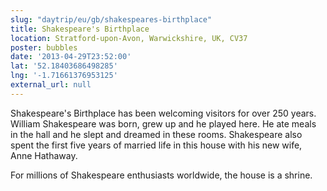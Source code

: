 ```yaml
---
slug: "daytrip/eu/gb/shakespeares-birthplace"
title: Shakespeare's Birthplace
location: Stratford-upon-Avon, Warwickshire, UK, CV37
poster: bubbles
date: '2013-04-29T23:52:00'
lat: '52.18403686498285'
lng: '-1.71661376953125'
external_url: null
---
```


Shakespeare's Birthplace has been welcoming visitors for over 250 years. William Shakespeare was born, grew up and he played here. He ate meals in the hall and he slept and dreamed in these rooms. Shakespeare also spent the first five years of married life in this house with his new wife, Anne Hathaway.

For millions of Shakespeare enthusiasts worldwide, the house is a shrine.
